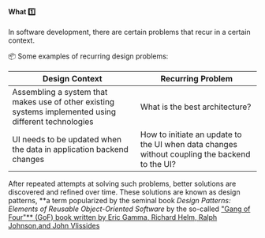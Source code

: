 <div id="title">

#### What :one:

</div>

<div id="body">


<tip-box type="definition">
<include src="../../../common/definitions.md#def-design-pattern" />
</tip-box>

In software development, there are certain problems that recur in a certain context.

<tip-box>

:package: Some examples of recurring design problems:

| Design Context  | Recurring Problem
| --------------- | -----------------
| Assembling a system that makes use of other existing systems implemented using different technologies | What is the best architecture?
| UI needs to be updated when the data in application backend changes | How to initiate an update to the UI when data changes without coupling the backend to the UI? 

</tip-box>

After repeated attempts at solving such problems, better solutions are discovered and refined over time. These solutions are known as design patterns, **a term popularized by the seminal book _Design Patterns: Elements of Reusable Object-Oriented Software_ by the so-called ["Gang of Four"** (GoF) book written by Eric Gamma, Richard Helm, Ralph Johnson,and John Vlissides](https://en.wikipedia.org/wiki/Design_Patterns)


</div>

<div id="extras">

<include src="exercises.md" />

</div>